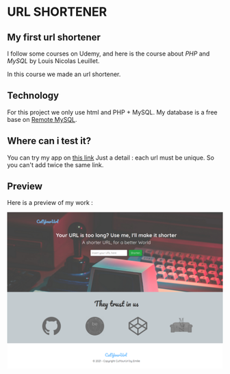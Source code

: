 # URL SHORTENER 

## My first url shortener 

I follow some courses on Udemy, and here is the course about *PHP* and *MySQL* by Louis Nicolas Leuillet.

In this course we made an url shortener.

## Technology 

For this project we only use html and PHP + MySQL.
My database is a free base on [Remote MySQL](https://remotemysql.com/).

## Where can i test it? 

You can try my app on [this link](https://shorturlbyemi.herokuapp.com/)
Just a detail : each url must be unique. So you can't add twice the same link. 

## Preview

Here is a preview of my work : 

![preview](img/cutyoururl.png)
